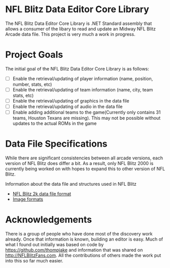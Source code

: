 # NFL Blitz Data Editor Core Library 
The NFL Blitz Data Editor Core Library  is .NET Standard assembly that allows a consumer of the libary to read and update an Midway NFL Blitz Arcade data file.  This project is very much a work in progress.

# Project Goals
The initial goal of the NFL Blitz Data Editor Core Library is as follows:
- [ ] Enable the retrieval/updating of player information (name, position, number, stats, etc)
- [ ] Enable the retrieval/updating of team information (name, city, team stats, etc)
- [ ] Enable the retrieval/updating of graphics in the data file
- [ ] Enable the retrieval/updating of audio in the data file
- [ ] Enable adding additional teams to the game(Currently only contains 31 teams, Houston Texans are missing).  This may not be possible without updates to the actual ROMs in the game

# Data File Specifications
While there are significant consistencies between all arcade versions, each version of NFL Blitz does differ a bit.  As a result, only NFL Blitz 2000 is currently being worked on with hopes to expand this to other version of NFL Blitz.

Information about the data file and structures used in NFL Blitz
- [NFL Blitz 2k data file format](docs/blitz2k-arcade.md)
- [Image formats](docs/image-format.md)

# Acknowledgements
There is a group of people who have done most of the discovery work already.  Once that information is known, building an editor is easy.  Much of what I found out initially was based on code by https://github.com/thompjake and information that was shared on http://NFLBlitzFans.com.  All the contributions of others made the work put into this so far much easier.